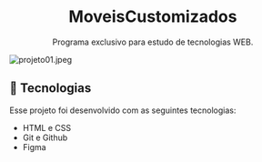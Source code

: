 <h1 align="center"> MoveisCustomizados </h1>

<p align="center">
Programa exclusivo para estudo de tecnologias WEB.
</p>
<img src="https://img.hotimg.com/projeto01.jpeg" alt="projeto01.jpeg" border="0" />

## 🚀 Tecnologias

Esse projeto foi desenvolvido com as seguintes tecnologias:

- HTML e CSS
- Git e Github
- Figma
